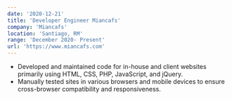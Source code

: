 ```yaml
---
date: '2020-12-21'
title: 'Developer Engineer Miancafs'
company: 'Miancafs'
location: 'Santiago, RM'
range: 'December 2020- Present'
url: 'https://www.miancafs.com'
---
```


- Developed and maintained code for in-house and client websites primarily using HTML, CSS, PHP, JavaScript, and jQuery.
- Manually tested sites in various browsers and mobile devices to ensure cross-browser compatibility and responsiveness.
